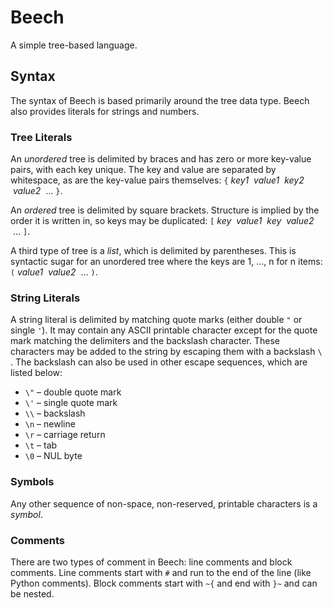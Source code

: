 # Beech
A simple tree-based language.

## Syntax
The syntax of Beech is based primarily around the tree data type. Beech also provides literals for strings and numbers.

### Tree Literals
An _unordered_ tree is delimited by braces and has zero or more key-value pairs, with each key unique. The key and value are separated by whitespace, as are the key-value pairs themselves:
`{` _key1_ &nbsp;_value1_ &nbsp;_key2_ &nbsp;_value2_ &nbsp;&hellip; `}`.

An _ordered_ tree is delimited by square brackets. Structure is implied by the order it is written in, so keys may be duplicated:
`[` _key_ &nbsp;_value1_ &nbsp;_key_ &nbsp;_value2_ &nbsp;&hellip; `]`.

A third type of tree is a _list_, which is delimited by parentheses. This is syntactic sugar for an unordered tree where the keys are 1, &hellip;, n for n items:
`(` _value1_ &nbsp;_value2_&nbsp;&nbsp;&hellip; `)`.

### String Literals
A string literal is delimited by matching quote marks (either double `"` or single `'`). It may contain any ASCII printable character except for the quote mark matching the delimiters and the backslash character. These characters may be added to the string by escaping them with a backslash `\ `. The backslash can also be used in other escape sequences, which are listed below:

* `\"` &ndash; double quote mark
* `\'` &ndash; single quote mark
* `\\` &ndash; backslash
* `\n` &ndash; newline
* `\r` &ndash; carriage return
* `\t` &ndash; tab
* `\0` &ndash; NUL byte

### Symbols
Any other sequence of non-space, non-reserved, printable characters is a _symbol_.

### Comments
There are two types of comment in Beech: line comments and block comments. Line comments start with `#` and run to the end of the line (like Python comments). Block comments start with `~{` and end with `}~` and can be nested.
